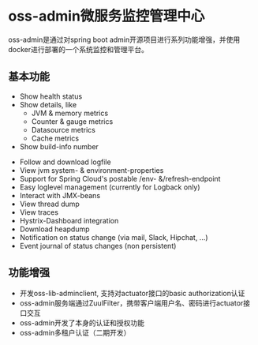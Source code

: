 # oss-admin微服务监控管理中心
oss-admin是通过对spring boot admin开源项目进行系列功能增强，并使用docker进行部署的一个系统监控和管理平台。
## 基本功能
+ Show health status
+ Show details, like
  + JVM & memory metrics
  + Counter & gauge metrics
  + Datasource metrics
  + Cache metrics
+ Show build-info number
* Follow and download logfile
* View jvm system- & environment-properties
* Support for Spring Cloud's postable /env- &/refresh-endpoint
* Easy loglevel management (currently for Logback only)
* Interact with JMX-beans
* View thread dump
* View traces
* Hystrix-Dashboard integration
* Download heapdump
* Notification on status change (via mail, Slack, Hipchat, ...)
* Event journal of status changes (non persistent)

## 功能增强
+ 开发oss-lib-adminclient, 支持对actuator接口的basic authorization认证
+ oss-admin服务端通过ZuulFilter，携带客户端用户名、密码进行actuator接口交互
+ oss-admin开发了本身的认证和授权功能
+ oss-admin多租户认证（二期开发）


